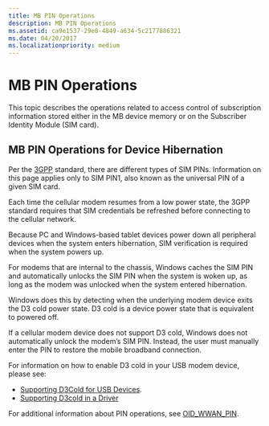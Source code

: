 ```yaml
---
title: MB PIN Operations
description: MB PIN Operations
ms.assetid: ca9e1537-29e8-4849-a634-5c2177886321
ms.date: 04/20/2017
ms.localizationpriority: medium
---
```


# MB PIN Operations


This topic describes the operations related to access control of subscription information stored either in the MB device memory or on the Subscriber Identity Module (SIM card).

## MB PIN Operations for Device Hibernation

Per the [3GPP](https://www.3gpp.org/about-3gpp) standard, there are different types of SIM PINs.  Information on this page applies only to SIM PIN1, also known as the universal PIN of a given SIM card.  

Each time the cellular modem resumes from a low power state, the 3GPP standard requires that SIM credentials be refreshed before connecting to the cellular network.  

Because PC and Windows-based tablet devices power down all peripheral devices when the system enters hibernation, SIM verification is required when the system powers up.  

For modems that are internal to the chassis, Windows caches the SIM PIN and automatically unlocks the SIM PIN when the system is woken up, as long as the modem was unlocked when the system entered hibernation.

Windows does this by detecting when the underlying modem device exits the D3 cold power state.  D3 cold is a device power state that is equivalent to powered off.  

If a cellular modem device does not support D3 cold, Windows does not automatically unlock the modem’s SIM PIN.  Instead, the user must manually enter the PIN to restore the mobile broadband connection.

For information on how to enable D3 cold in your USB modem device, please see:

* [Supporting D3Cold for USB Devices](https://techcommunity.microsoft.com/t5/Microsoft-USB-Blog/bg-p/MicrosoftUSBBlog).
* [Supporting D3cold in a Driver](https://docs.microsoft.com/windows-hardware/drivers/kernel/supporting-d3cold-in-a-driver)

For additional information about PIN operations, see [OID\_WWAN\_PIN](https://docs.microsoft.com/windows-hardware/drivers/network/oid-wwan-pin).
